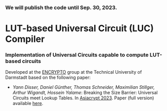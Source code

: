 ### We will publish the code until Sep. 30, 2023.

# LUT-based Universal Circuit (LUC) Compiler

### Implementation of Universal Circuits capable to compute LUT-based circuits

Developed at the [ENCRYPTO](http://www.encrypto.de) group at the Technical University of Darmstadt based on the following paper:
* *Yann Disser, Daniel Günther, Thomas Schneider, Maximilian Stillger, Arthur Wigandt, Hossein Yalame*: Breaking the Size Barrier: Universal Circuits meet Lookup Tables. In [Asiacrypt 2023](https://asiacrypt.iacr.org/2023/). Paper (full version) available [here](https://ia.cr/2022/1652).
